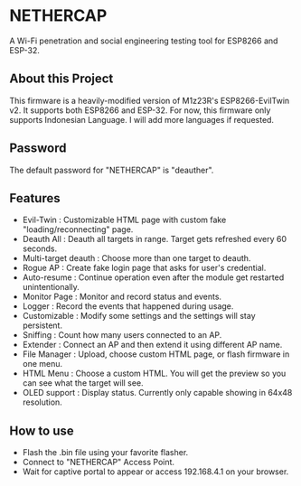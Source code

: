 # NETHERCAP
A Wi-Fi penetration and social engineering testing tool for ESP8266 and ESP-32.

## About this Project
This firmware is a heavily-modified version of M1z23R's ESP8266-EvilTwin v2.
It supports both ESP8266 and ESP-32. For now, this firmware only supports Indonesian Language.
I will add more languages if requested.

## Password
The default password for "NETHERCAP" is "deauther".

## Features
- Evil-Twin : Customizable HTML page with custom fake "loading/reconnecting" page.
- Deauth All : Deauth all targets in range. Target gets refreshed every 60 seconds.
- Multi-target deauth : Choose more than one target to deauth.
- Rogue AP  : Create fake login page that asks for user's credential.
- Auto-resume : Continue operation even after the module get restarted unintentionally.
- Monitor Page : Monitor and record status and events.
- Logger  : Record the events that happened during usage.
- Customizable : Modify some settings and the settings will stay persistent.
- Sniffing : Count how many users connected to an AP.
- Extender : Connect an AP and then extend it using different AP name.
- File Manager : Upload, choose custom HTML page, or flash firmware in one menu.
- HTML Menu : Choose a custom HTML. You will get the preview so you can see what the target will see.
- OLED support : Display status. Currently only capable showing in 64x48 resolution.

## How to use
- Flash the .bin file using your favorite flasher.
- Connect to "NETHERCAP" Access Point.
- Wait for captive portal to appear or access 192.168.4.1 on your browser.

